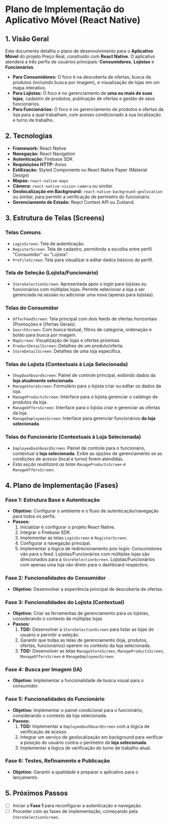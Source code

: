 # Plano de Implementação do Aplicativo Móvel (React Native)

## 1. Visão Geral

Este documento detalha o plano de desenvolvimento para o **Aplicativo Móvel** do projeto Preço Real, construído com **React Native**. O aplicativo atenderá a três perfis de usuários principais: **Consumidores**, **Lojistas** e **Funcionários**.

-   **Para Consumidores:** O foco é na descoberta de ofertas, busca de produtos (incluindo busca por imagem), e visualização de lojas em um mapa interativo.
-   **Para Lojistas:** O foco é no gerenciamento de **uma ou mais de suas lojas**, cadastro de produtos, publicação de ofertas e gestão de seus funcionários.
-   **Para Funcionários:** O foco é no gerenciamento de produtos e ofertas da loja para a qual trabalham, com acesso condicionado à sua localização e turno de trabalho.

## 2. Tecnologias

-   **Framework:** React Native
-   **Navegação:** React Navigation
-   **Autenticação:** Firebase SDK
-   **Requisições HTTP:** Axios
-   **Estilização:** Styled Components ou React Native Paper (Material Design)
-   **Mapas:** `react-native-maps`
-   **Câmera:** `react-native-vision-camera` ou similar.
-   **Geolocalização em Background:** `react-native-background-geolocation` ou similar, para permitir a verificação de perímetro do funcionário.
-   **Gerenciamento de Estado:** React Context API ou Zustand.

## 3. Estrutura de Telas (Screens)

### Telas Comuns
-   `LoginScreen`: Tela de autenticação.
-   `RegisterScreen`: Tela de cadastro, permitindo a escolha entre perfil "Consumidor" ou "Lojista".
-   `ProfileScreen`: Tela para visualizar e editar dados básicos do perfil.

### Tela de Seleção (Lojista/Funcionário)
-   `StoreSelectionScreen`: Apresentada após o login para lojistas ou funcionários com múltiplas lojas. Permite selecionar a loja a ser gerenciada na sessão ou adicionar uma nova (apenas para lojistas).

### Telas do Consumidor
-   `OfferFeedScreen`: Tela principal com dois feeds de ofertas horizontais (Promoções e Ofertas Gerais).
-   `SearchScreen`: Com busca textual, filtros de categoria, ordenação e botão para busca por imagem.
-   `MapScreen`: Visualização de lojas e ofertas próximas.
-   `ProductDetailScreen`: Detalhes de um produto/oferta.
-   `StoreDetailScreen`: Detalhes de uma loja específica.

### Telas do Lojista (Contextuais à Loja Selecionada)
-   `ShopDashboardScreen`: Painel de controle principal, exibindo dados da **loja atualmente selecionada**.
-   `ManageStoreScreen`: Formulário para o lojista criar ou editar os dados da loja.
-   `ManageProductsScreen`: Interface para o lojista gerenciar o catálogo de produtos da loja.
-   `ManageOffersScreen`: Interface para o lojista criar e gerenciar as ofertas da loja.
-   `ManageEmployeesScreen`: Interface para gerenciar funcionários **da loja selecionada**.

### Telas do Funcionário (Contextuais à Loja Selecionada)
-   `EmployeeDashboardScreen`: Painel de controle para o funcionário, contextual à **loja selecionada**. Exibe as opções de gerenciamento se as condições de acesso (local e turno) forem atendidas.
-   *Esta seção reutilizará as telas `ManageProductsScreen` e `ManageOffersScreen`.*

## 4. Plano de Implementação (Fases)

### Fase 1: Estrutura Base e Autenticação
-   **Objetivo:** Configurar o ambiente e o fluxo de autenticação/navegação para todos os perfis.
-   **Passos:**
    1.  Inicializar e configurar o projeto React Native.
    2.  Integrar o Firebase SDK.
    3.  Implementar as telas `LoginScreen` e `RegisterScreen`.
    4.  Configurar a navegação principal.
    5.  Implementar a lógica de redirecionamento pós-login: Consumidores vão para o feed. Lojistas/Funcionários com múltiplas lojas são direcionados para a `StoreSelectionScreen`. Lojistas/Funcionários com apenas uma loja vão direto para o dashboard respectivo.

### Fase 2: Funcionalidades do Consumidor
-   **Objetivo:** Desenvolver a experiência principal de descoberta de ofertas.

### Fase 3: Funcionalidades do Lojista (Contextual)
-   **Objetivo:** Criar as ferramentas de gerenciamento para os lojistas, considerando o contexto de múltiplas lojas.
-   **Passos:**
    1.  **TDD:** Desenvolver a `StoreSelectionScreen` para listar as lojas do usuário e permitir a seleção.
    2.  Garantir que todas as telas de gerenciamento (loja, produtos, ofertas, funcionários) operem no contexto da loja selecionada.
    3.  **TDD:** Desenvolver as telas `ManageStoreScreen`, `ManageProductsScreen`, `ManageOffersScreen` e `ManageEmployeesScreen`.

### Fase 4: Busca por Imagem (IA)
-   **Objetivo:** Implementar a funcionalidade de busca visual para o consumidor.

### Fase 5: Funcionalidades do Funcionário
-   **Objetivo:** Implementar o painel condicional para o funcionário, considerando o contexto da loja selecionada.
-   **Passos:**
    1.  **TDD:** Implementar a `EmployeeDashboardScreen` com a lógica de verificação de acesso.
    2.  Integrar um serviço de geolocalização em background para verificar a posição do usuário contra o perímetro da **loja selecionada**.
    3.  Implementar a lógica de verificação do turno de trabalho atual.

### Fase 6: Testes, Refinamento e Publicação
-   **Objetivo:** Garantir a qualidade e preparar o aplicativo para o lançamento.

## 5. Próximos Passos

-   [ ] Iniciar a **Fase 1** para reconfigurar a autenticação e navegação.
-   [ ] Proceder com as fases de implementação, começando pela `StoreSelectionScreen`.

